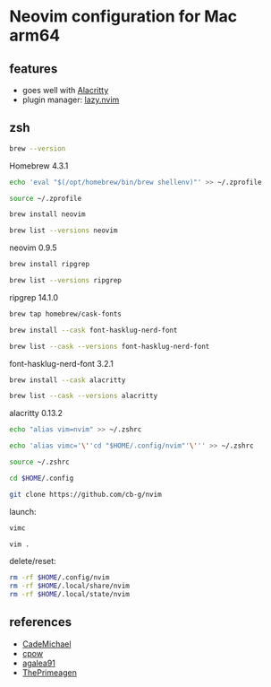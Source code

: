 # Neo**vim** configuration for Mac arm64

## features

- goes well with [Alacritty](https://github.com/alacritty/alacritty)
- plugin manager: [lazy.nvim](https://github.com/folke/lazy.nvim)

## zsh

```zsh
brew --version
```
Homebrew 4.3.1

```zsh
echo 'eval "$(/opt/homebrew/bin/brew shellenv)"' >> ~/.zprofile

source ~/.zprofile
```

```zsh
brew install neovim

brew list --versions neovim
```
neovim 0.9.5

```zsh
brew install ripgrep

brew list --versions ripgrep
```
ripgrep 14.1.0

```zsh
brew tap homebrew/cask-fonts

brew install --cask font-hasklug-nerd-font

brew list --cask --versions font-hasklug-nerd-font
```
font-hasklug-nerd-font 3.2.1

```zsh
brew install --cask alacritty

brew list --cask --versions alacritty
```
alacritty 0.13.2

```zsh
echo "alias vim=nvim" >> ~/.zshrc

echo 'alias vimc='\''cd "$HOME/.config/nvim"'\''' >> ~/.zshrc

source ~/.zshrc
```

```zsh
cd $HOME/.config

git clone https://github.com/cb-g/nvim
```

launch:
```zsh
vimc

vim .
```

delete/reset:
```zsh
rm -rf $HOME/.config/nvim
rm -rf $HOME/.local/share/nvim
rm -rf $HOME/.local/state/nvim
```

## references 

- [CadeMichael](https://github.com/CadeMichael/nvim)
- [cpow](https://github.com/cpow/neovim-for-newbs/)
- [agalea91](https://github.com/agalea91/zazencodes-youtube/tree/main/src/neovim-lazy-ide-2024)
- [ThePrimeagen](https://github.com/ThePrimeagen/init.lua/tree/249f3b14cc517202c80c6babd0f9ec548351ec71)
